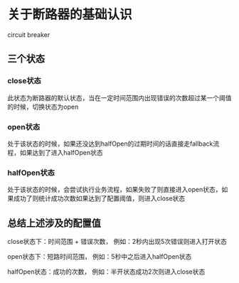 
# 关于断路器的基础认识

circuit breaker

## 三个状态

### close状态
此状态为断路器的默认状态，当在一定时间范围内出现错误的次数超过某一个阈值的时候，切换状态为open

### open状态
处于该状态的时候，如果还没达到halfOpen的过期时间的话直接走fallback流程，如果达到了进入halfOpen状态

### halfOpen状态
处于该状态的时候，会尝试执行业务流程，如果失败了则直接进入open状态，如果成功了则统计成功次数如果达到了配置阈值，则进入close状态

## 总结上述涉及的配置值

close状态下：时间范围 + 错误次数，
例如：2秒内出现5次错误则进入打开状态

open状态下：短路时间范围，
例如：5秒中之后进入halfOpen状态

halfOpen状态：成功的次数，
例如：半开状态成功2次则进入close状态

